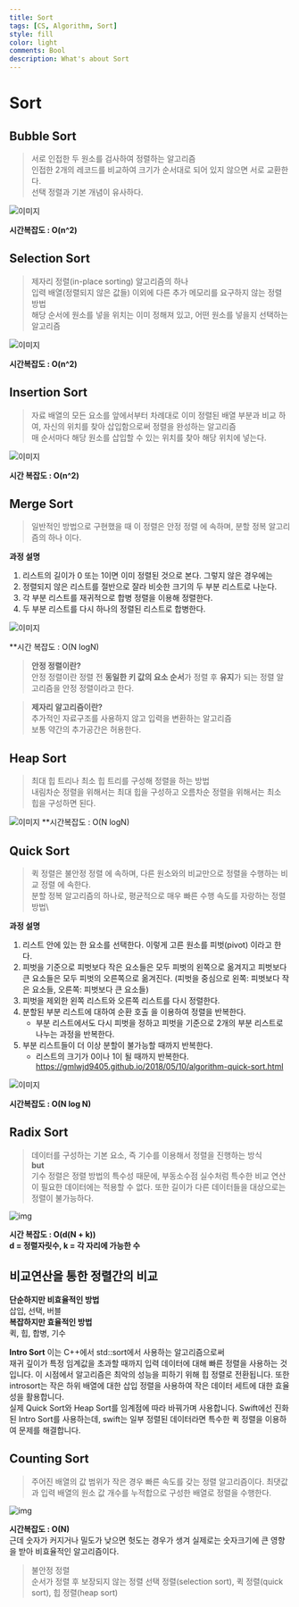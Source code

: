 ```yaml
---
title: Sort
tags: [CS, Algorithm, Sort]
style: fill
color: light
comments: Bool
description: What's about Sort
---
```

# Sort
## Bubble Sort
> 서로 인접한 두 원소를 검사하여 정렬하는 알고리즘\
> 인접한 2개의 레코드를 비교하여 크기가 순서대로 되어 있지 않으면 서로 교환한다.\
> 선택 정렬과 기본 개념이 유사하다.

![이미지](https://gmlwjd9405.github.io/images/algorithm-bubble-sort/bubble-sort.png)

**시간복잡도 : O(n^2)**

## Selection Sort
> 제자리 정렬(in-place sorting) 알고리즘의 하나\
> 입력 배열(정렬되지 않은 값들) 이외에 다른 추가 메모리를 요구하지 않는 정렬 방법\
> 해당 순서에 원소를 넣을 위치는 이미 정해져 있고, 어떤 원소를 넣을지 선택하는 알고리즘

![이미지](https://gmlwjd9405.github.io/images/algorithm-selection-sort/selection-sort.png)

**시간복잡도 : O(n^2)**

## Insertion Sort
> 자료 배열의 모든 요소를 앞에서부터 차례대로 이미 정렬된 배열 부분과 비교 하여, 자신의 위치를 찾아 삽입함으로써 정렬을 완성하는 알고리즘\
> 매 순서마다 해당 원소를 삽입할 수 있는 위치를 찾아 해당 위치에 넣는다.

![이미지](https://gmlwjd9405.github.io/images/algorithm-insertion-sort/insertion-sort.png)

**시간 복잡도 : O(n^2)**

## Merge Sort
> 일반적인 방법으로 구현했을 때 이 정렬은 안정 정렬 에 속하며, 분할 정복 알고리즘의 하나 이다.

**과정 설명**
1. 리스트의 길이가 0 또는 1이면 이미 정렬된 것으로 본다. 그렇지 않은 경우에는
2. 정렬되지 않은 리스트를 절반으로 잘라 비슷한 크기의 두 부분 리스트로 나눈다.
3. 각 부분 리스트를 재귀적으로 합병 정렬을 이용해 정렬한다.
4. 두 부분 리스트를 다시 하나의 정렬된 리스트로 합병한다.

![이미지](https://gmlwjd9405.github.io/images/algorithm-merge-sort/merge-sort-concepts.png)

**시간 복잡도 : O(N logN)
> **안정 정렬이란?**\
> 안정 정렬이란 정렬 전 **동일한 키 값의 요소 순서**가 정렬 후 **유지**가 되는 정렬 알고리즘을 안정 정렬이라고 한다.

> **제자리 알고리즘이란?**\
> 추가적인 자료구조를 사용하지 않고 입력을 변환하는 알고리즘\
> 보통 약간의 추가공간은 허용한다.

## Heap Sort
> 최대 힙 트리나 최소 힙 트리를 구성해 정렬을 하는 방법\
> 내림차순 정렬을 위해서는 최대 힙을 구성하고 오름차순 정렬을 위해서는 최소 힙을 구성하면 된다.

![이미지](https://gmlwjd9405.github.io/images/data-structure-heap/types-of-heap.png)
**시간복잡도 : O(N logN)

## Quick Sort
> 퀵 정렬은 불안정 정렬 에 속하며, 다른 원소와의 비교만으로 정렬을 수행하는 비교 정렬 에 속한다.\
> 분할 정복 알고리즘의 하나로, 평균적으로 매우 빠른 수행 속도를 자랑하는 정렬 방법\

**과정 설명** 
1. 리스트 안에 있는 한 요소를 선택한다. 이렇게 고른 원소를 피벗(pivot) 이라고 한다.
2. 피벗을 기준으로 피벗보다 작은 요소들은 모두 피벗의 왼쪽으로 옮겨지고 피벗보다 큰 요소들은 모두 피벗의 오른쪽으로 옮겨진다. (피벗을 중심으로 왼쪽: 피벗보다 작은 요소들, 오른쪽: 피벗보다 큰 요소들)
3. 피벗을 제외한 왼쪽 리스트와 오른쪽 리스트를 다시 정렬한다.
4. 분할된 부분 리스트에 대하여 순환 호출 을 이용하여 정렬을 반복한다.
	- 부분 리스트에서도 다시 피벗을 정하고 피벗을 기준으로 2개의 부분 리스트로 나누는 과정을 반복한다.
5. 부분 리스트들이 더 이상 분할이 불가능할 때까지 반복한다.
	- 리스트의 크기가 0이나 1이 될 때까지 반복한다.
https://gmlwjd9405.github.io/2018/05/10/algorithm-quick-sort.html

![이미지](https://gmlwjd9405.github.io/images/algorithm-quick-sort/quick-sort-concepts.png)

**시간복잡도 : O(N log N)**

## Radix Sort
> 데이터를 구성하는 기본 요소, 즉 기수를 이용해서 정렬을 진행하는 방식\
> **but**\
> 기수 정렬은 정렬 방법의 특수성 때문에, 부동소수점 실수처럼 특수한 비교 연산이 필요한 데이터에는 적용할 수 없다. 또한 길이가 다른 데이터들을 대상으로는 정렬이 불가능하다.

![img](https://mblogthumb-phinf.pstatic.net/20150809_22/kibum1223_1439077236991H7E1C_PNG/1.png?type=w2)

**시간 복잡도 : O(d(N + k))**  
**d = 정렬자릿수, k = 각 자리에 가능한 수**

## 비교연산을 통한 정렬간의 비교

**단순하지만 비효율적인 방법**  
삽입, 선택, 버블  
**복잡하지만 효율적인 방법**  
퀵, 힙, 합병, 기수  

**Intro Sort**
이는 C++에서 std::sort에서 사용하는 알고리즘으로써  
재귀 깊이가 특정 임계값을 초과할 때까지 입력 데이터에 대해 빠른 정렬을 사용하는 것입니다. 이 시점에서 알고리즘은 최악의 성능을 피하기 위해 힙 정렬로 전환됩니다. 또한 introsort는 작은 하위 배열에 대한 삽입 정렬을 사용하여 작은 데이터 세트에 대한 효율성을 활용합니다.  
실제 Quick Sort와 Heap Sort를 임계점에 따라 바꿔가며 사용합니다.
Swift에선 진화된 Intro Sort를 사용하는데, swift는 일부 정렬된 데이터라면 특수한 퀵 정렬을 이용하여 문제를 해결합니다.

## Counting Sort
> 주어진 배열의 값 범위가 작은 경우 빠른 속도를 갖는 정렬 알고리즘이다. 최댓값과 입력 배열의 원소 값 개수를 누적합으로 구성한 배열로 정렬을 수행한다.

![img](https://img1.daumcdn.net/thumb/R1280x0/?scode=mtistory2&fname=https%3A%2F%2Ft1.daumcdn.net%2Fcfile%2Ftistory%2F234A764D56D2FFBF38)

**시간복잡도 : O(N)**  
근데 숫자가 커지거나 밀도가 낮으면 헛도는 경우가 생겨 실제로는 숫자크기에 큰 영향을 받아 비효율적인 알고리즘이다.

> 불안정 정렬\
> 순서가 정렬 후 보장되지 않는 정렬
> 선택 정렬(selection sort), 퀵 정렬(quick sort), 힙 정렬(heap sort)
